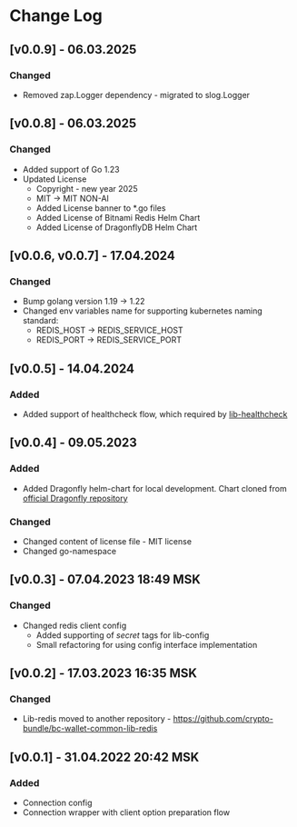 # Change Log

## [v0.0.9] - 06.03.2025
### Changed
* Removed zap.Logger dependency - migrated to slog.Logger

## [v0.0.8] - 06.03.2025
### Changed
* Added support of Go 1.23
* Updated License
  * Copyright - new year 2025
  * MIT -> MIT NON-AI
  * Added License banner to *.go files
  * Added License of Bitnami Redis Helm Chart
  * Added License of DragonflyDB Helm Chart

## [v0.0.6, v0.0.7] - 17.04.2024
### Changed
* Bump golang version 1.19 -> 1.22
* Changed env variables name for supporting kubernetes naming standard:
  * REDIS_HOST -> REDIS_SERVICE_HOST
  * REDIS_PORT -> REDIS_SERVICE_PORT

## [v0.0.5] - 14.04.2024
### Added
* Added support of healthcheck flow, which required by [lib-healthcheck](https://github.com/crypto-bundle/bc-wallet-common-lib-healthcheck)

## [v0.0.4] - 09.05.2023
### Added
* Added Dragonfly helm-chart for local development. Chart cloned from [official Dragonfly repository](https://github.com/dragonflydb/dragonfly/tree/main/contrib/charts/dragonfly)
### Changed
* Changed content of license file - MIT license
* Changed go-namespace

## [v0.0.3] - 07.04.2023 18:49 MSK
### Changed
* Changed redis client config
  * Added supporting of _secret_ tags for lib-config
  * Small refactoring for using config interface implementation

## [v0.0.2] - 17.03.2023 16:35 MSK
### Changed
* Lib-redis moved to another repository - https://github.com/crypto-bundle/bc-wallet-common-lib-redis

## [v0.0.1] - 31.04.2022 20:42 MSK
### Added
* Connection config
* Connection wrapper with client option preparation flow